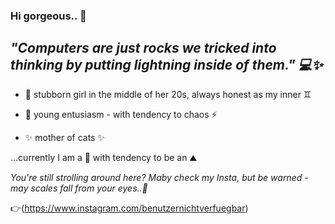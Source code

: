 ### Hi gorgeous.. 👋

## ***"Computers are just rocks we tricked into thinking by putting lightning inside of them." 💻✨***


-    🌱 stubborn girl in the middle of her 20s, always honest as my inner ♊︎

-    👯 young entusiasm - with tendency to chaos ⚡

-    ✨ mother of cats ✨

...currently I am a 🗿 with tendency to be an ⛰️

*You're still strolling around here? Maby check my Insta, but be warned - may scales fall from your eyes..💅* 

👉(https://www.instagram.com/benutzernichtverfuegbar)


<!--
- 🤔 I’m looking for help with ...
- 💬 Ask me about ...

📫 How to reach me: ...
-->
